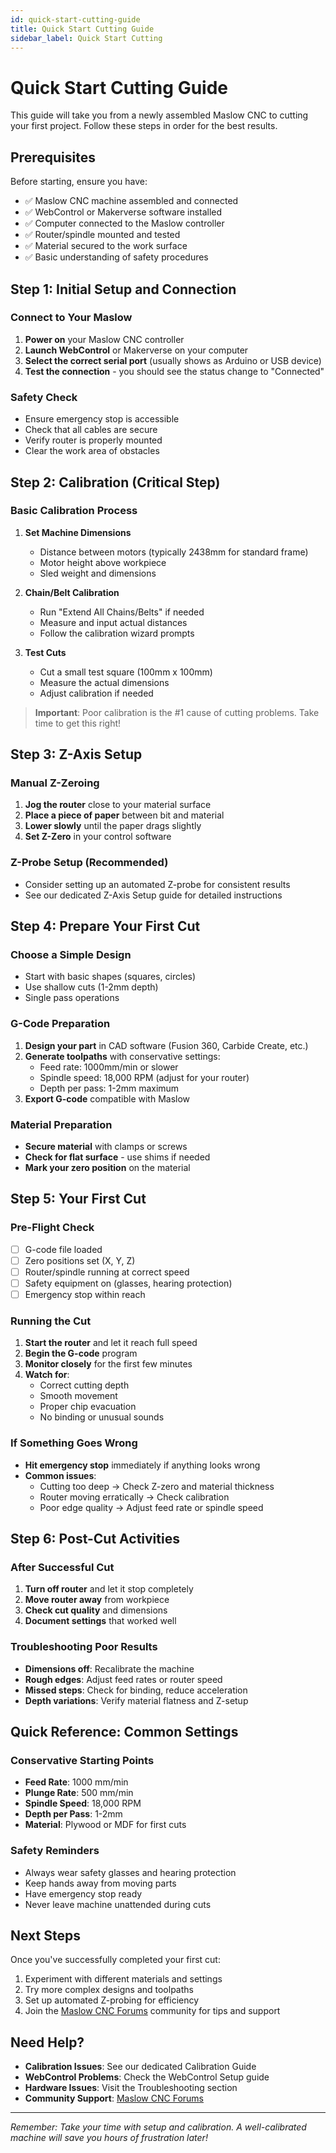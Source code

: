 ```yaml
---
id: quick-start-cutting-guide
title: Quick Start Cutting Guide
sidebar_label: Quick Start Cutting
---
```


# Quick Start Cutting Guide

This guide will take you from a newly assembled Maslow CNC to cutting your first project. Follow these steps in order for the best results.

## Prerequisites

Before starting, ensure you have:
- ✅ Maslow CNC machine assembled and connected
- ✅ WebControl or Makerverse software installed
- ✅ Computer connected to the Maslow controller
- ✅ Router/spindle mounted and tested
- ✅ Material secured to the work surface
- ✅ Basic understanding of safety procedures

## Step 1: Initial Setup and Connection

### Connect to Your Maslow
1. **Power on** your Maslow CNC controller
2. **Launch WebControl** or Makerverse on your computer
3. **Select the correct serial port** (usually shows as Arduino or USB device)
4. **Test the connection** - you should see the status change to "Connected"

### Safety Check
- Ensure emergency stop is accessible
- Check that all cables are secure
- Verify router is properly mounted
- Clear the work area of obstacles

## Step 2: Calibration (Critical Step)

### Basic Calibration Process
1. **Set Machine Dimensions**
   - Distance between motors (typically 2438mm for standard frame)
   - Motor height above workpiece
   - Sled weight and dimensions

2. **Chain/Belt Calibration**
   - Run "Extend All Chains/Belts" if needed
   - Measure and input actual distances
   - Follow the calibration wizard prompts

3. **Test Cuts**
   - Cut a small test square (100mm x 100mm)
   - Measure the actual dimensions
   - Adjust calibration if needed

> **Important**: Poor calibration is the #1 cause of cutting problems. Take time to get this right!

## Step 3: Z-Axis Setup

### Manual Z-Zeroing
1. **Jog the router** close to your material surface
2. **Place a piece of paper** between bit and material
3. **Lower slowly** until the paper drags slightly
4. **Set Z-Zero** in your control software

### Z-Probe Setup (Recommended)
- Consider setting up an automated Z-probe for consistent results
- See our dedicated Z-Axis Setup guide for detailed instructions

## Step 4: Prepare Your First Cut

### Choose a Simple Design
- Start with basic shapes (squares, circles)
- Use shallow cuts (1-2mm depth)
- Single pass operations

### G-Code Preparation
1. **Design your part** in CAD software (Fusion 360, Carbide Create, etc.)
2. **Generate toolpaths** with conservative settings:
   - Feed rate: 1000mm/min or slower
   - Spindle speed: 18,000 RPM (adjust for your router)
   - Depth per pass: 1-2mm maximum
3. **Export G-code** compatible with Maslow

### Material Preparation
- **Secure material** with clamps or screws
- **Check for flat surface** - use shims if needed
- **Mark your zero position** on the material

## Step 5: Your First Cut

### Pre-Flight Check
- [ ] G-code file loaded
- [ ] Zero positions set (X, Y, Z)
- [ ] Router/spindle running at correct speed
- [ ] Safety equipment on (glasses, hearing protection)
- [ ] Emergency stop within reach

### Running the Cut
1. **Start the router** and let it reach full speed
2. **Begin the G-code** program
3. **Monitor closely** for the first few minutes
4. **Watch for**:
   - Correct cutting depth
   - Smooth movement
   - Proper chip evacuation
   - No binding or unusual sounds

### If Something Goes Wrong
- **Hit emergency stop** immediately if anything looks wrong
- **Common issues**:
   - Cutting too deep → Check Z-zero and material thickness
   - Router moving erratically → Check calibration
   - Poor edge quality → Adjust feed rate or spindle speed

## Step 6: Post-Cut Activities

### After Successful Cut
1. **Turn off router** and let it stop completely
2. **Move router away** from workpiece
3. **Check cut quality** and dimensions
4. **Document settings** that worked well

### Troubleshooting Poor Results
- **Dimensions off**: Recalibrate the machine
- **Rough edges**: Adjust feed rates or router speed
- **Missed steps**: Check for binding, reduce acceleration
- **Depth variations**: Verify material flatness and Z-setup

## Quick Reference: Common Settings

### Conservative Starting Points
- **Feed Rate**: 1000 mm/min
- **Plunge Rate**: 500 mm/min  
- **Spindle Speed**: 18,000 RPM
- **Depth per Pass**: 1-2mm
- **Material**: Plywood or MDF for first cuts

### Safety Reminders
- Always wear safety glasses and hearing protection
- Keep hands away from moving parts
- Have emergency stop ready
- Never leave machine unattended during cuts

## Next Steps

Once you've successfully completed your first cut:
1. Experiment with different materials and settings
2. Try more complex designs and toolpaths
3. Set up automated Z-probing for efficiency
4. Join the [Maslow CNC Forums](https://forums.maslowcnc.com/) community for tips and support

## Need Help?

- **Calibration Issues**: See our dedicated Calibration Guide
- **WebControl Problems**: Check the WebControl Setup guide
- **Hardware Issues**: Visit the Troubleshooting section
- **Community Support**: [Maslow CNC Forums](https://forums.maslowcnc.com/)

---

*Remember: Take your time with setup and calibration. A well-calibrated machine will save you hours of frustration later!*